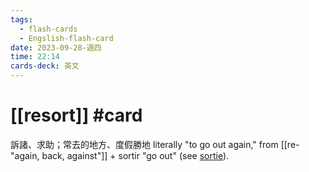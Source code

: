 ```yaml
---
tags:
  - flash-cards
  - Engslish-flash-card
date: 2023-09-28-週四
time: 22:14
cards-deck: 英文
---
```


# [[resort]] #card 
訴諸、求助；常去的地方、度假勝地
literally "to go out again," from [[re- "again, back, against"]] + sortir "go out" (see [sortie](https://www.etymonline.com/word/sortie "Etymology, meaning and definition of sortie")).